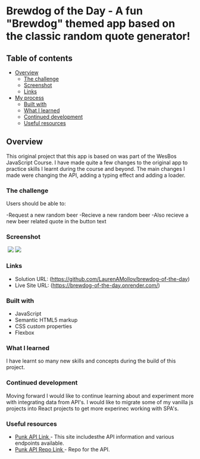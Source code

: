 # Brewdog of the Day - A fun "Brewdog" themed app based on the classic random quote generator!

## Table of contents

- [Overview](#overview)
  - [The challenge](#the-challenge)
  - [Screenshot](#screenshot)
  - [Links](#links)
- [My process](#my-process)
  - [Built with](#built-with)
  - [What I learned](#what-i-learned)
  - [Continued development](#continued-development)
  - [Useful resources](#useful-resources)

## Overview

This original project that this app is based on was part of the WesBos JavaScript Course. I have made quite a few changes to the original app to practice skills I learnt during the course and beyond. The main changes I made were changing the API, adding a typing effect and adding a loader.
### The challenge

Users should be able to:

-Request a new random beer
-Recieve a new random beer
-Also recieve a new beer related quote in the button text

### Screenshot

![]()
![](./src/assets/)
![](./src/assets/)

### Links

- Solution URL: (https://github.com/LaurenAMolloy/brewdog-of-the-day)
- Live Site URL: (https://brewdog-of-the-day.onrender.com/)

### Built with

- JavaScript
- Semantic HTML5 markup
- CSS custom properties
- Flexbox

### What I learned

I have learnt so many new skills and concepts during the build of this project. 


### Continued development

Moving forward I would like to continue learning about and experiment more with integrating data from API's. I would like to migrate some of my vanilla js projects into React projects to get more experinec working with SPA's.

### Useful resources

- [Punk API Link ](https://www.freepublicapis.com/punkapi) - This site includesthe API information and various endpoints available.
- [Punk API Repo Link ](https://github.com/alxiw/punkapi?ref=freepublicapis.com) - Repo for the API.






